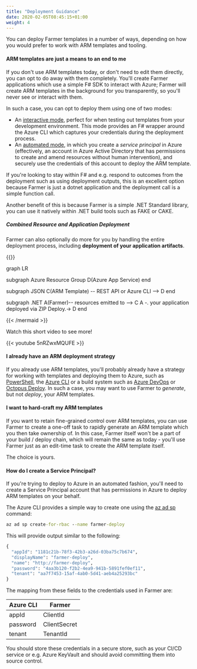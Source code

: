 ```yaml
---
title: "Deployment Guidance"
date: 2020-02-05T08:45:15+01:00
weight: 4
---
```


You can deploy Farmer templates in a number of ways, depending on how you would prefer to work with ARM templates and tooling.

#### ARM templates are just a means to an end to me
If you don't use ARM templates today, or don't need to edit them directly, you can opt to do away with them completely. You'll create Farmer applications which use a simple F# SDK to interact with Azure; Farmer will create ARM templates in the background for you transparently, so you'll never see or interact with them.

In such a case, you can opt to deploy them using one of two modes:

* An [interactive mode](../api-overview/writer/#interactive-deploy-to-azure), perfect for when testing out templates from your development environment. This mode provides an F# wrapper around the Azure CLI which captures your credentials during the deployment process.
* An [automated mode](../api-overview/writer/#non-interactive-deploy-to-azure), in which you create a *service principal* in Azure (effectively, an account in Azure Active Directory that has permissions to create and amend resources without human intervention), and securely use the credentials of this account to deploy the ARM template.

If you're looking to stay within F# and e.g. respond to outcomes from the deployment such as using deployment outputs, this is an excellent option because Farmer is just a dotnet application and the deployment call is a simple function call.

Another benefit of this is because Farmer is a simple .NET Standard library, you can use it natively within .NET build tools such as FAKE or CAKE.

##### Combined Resource and Application Deployment
Farmer can also optionally do more for you by handling the entire deployment process, including **deployment of your application artifacts**.

{{<mermaid align="left">}}

graph LR

subgraph Azure Resource Group
D(Azure App Service)
end

subgraph JSON
C(ARM Template) -- REST API or Azure CLI --> D
end

subgraph .NET
A(Farmer)-- resources emitted to --> C
A -. your application deployed via ZIP Deploy.-> D
end

{{< /mermaid >}}

Watch this short video to see more!

{{< youtube 5nRZwxMQUFE >}}

#### I already have an ARM deployment strategy
If you already use ARM templates, you'll probably already have a strategy for working with templates and deploying them to Azure, such as [PowerShell](https://docs.microsoft.com/en-us/azure/azure-resource-manager/templates/deploy-powershell), the [Azure CLI](https://docs.microsoft.com/en-us/azure/azure-resource-manager/templates/deploy-cli) or a build system such as [Azure DevOps](https://docs.microsoft.com/en-us/azure/devops/pipelines/tasks/deploy/azure-resource-group-deployment?view=azure-devops) or [Octopus Deploy](https://octopus.com/docs/deployment-examples/azure-deployments/resource-groups). In such a case, you may want to use Farmer to *generate*, but not *deploy*, your ARM templates.

#### I want to hard-craft my ARM templates
If you want to retain fine-grained control over ARM templates, you can use Farmer to create a one-off task to rapidly generate an ARM template which you then take ownership of. In this case, Farmer itself won't be a part of your build / deploy chain, which will remain the same as today - you'll use Farmer just as an edit-time task to create the ARM template itself.

The choice is yours.

#### How do I create a Service Principal?
If you're trying to deploy to Azure in an automated fashion, you'll need to create a Service Principal account that has permissions in Azure to deploy ARM templates on your behalf.

The Azure CLI provides a simple way to create one using the [az ad sp](https://docs.microsoft.com/en-us/cli/azure/ad/sp?view=azure-cli-latest#az-ad-sp-create-for-rbac) command:

```cmd
az ad sp create-for-rbac --name farmer-deploy
```

This will provide output similar to the following:

```cmd
{
  "appId": "1181c21b-78f3-42b3-a26d-03ba75c7b674",
  "displayName": "farmer-deploy",
  "name": "http://farmer-deploy",
  "password": "4aa3b120-f2b2-4ea9-941b-5891fef0ef11",
  "tenant": "aa7f7453-15af-4ab0-5d41-aeb4a25293bc"
}
```

The mapping from these fields to the credentials used in Farmer are:

| Azure CLI | Farmer |
|-|-|
| appId | ClientId |
| password | ClientSecret |
| tenant | TenantId |

You should store these credentials in a secure store, such as your CI/CD service or e.g. Azure KeyVault and should avoid committing them into source control.